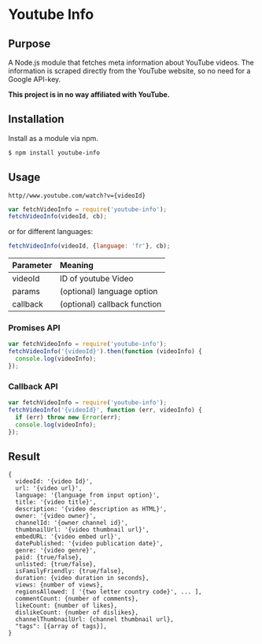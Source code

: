 # Youtube Info

## Purpose

A Node.js module that fetches meta information about YouTube videos. The information is scraped directly from the YouTube website, so no need for a Google API-key.

**This project is in no way affiliated with YouTube.**

## Installation

Install as a module via npm.

```bash
$ npm install youtube-info
```

## Usage

`http//www.youtube.com/watch?v={videoId}`

``` javascript
var fetchVideoInfo = require('youtube-info');
fetchVideoInfo(videoId, cb);
```
or for different languages:
``` javascript
fetchVideoInfo(videoId, {language: 'fr'}, cb);
```

| Parameter     | Meaning       |
|:--------------|:---------------|
| videoId       | ID of youtube Video |
| params        | (optional) language option
| callback      | (optional) callback function |

### Promises API

``` javascript
var fetchVideoInfo = require('youtube-info');
fetchVideoInfo('{videoId}').then(function (videoInfo) {
  console.log(videoInfo);
});
```

### Callback API

``` javascript
var fetchVideoInfo = require('youtube-info');
fetchVideoInfo('{videoId}', function (err, videoInfo) {
  if (err) throw new Error(err);
  console.log(videoInfo);
});
```

## Result

```
{
  videoId: '{video Id}',
  url: '{video url}',
  language: '{language from input option}',
  title: '{video title}',
  description: '{video description as HTML}',
  owner: '{video owner}',
  channelId: '{owner channel id}',
  thumbnailUrl: '{video thumbnail url}',
  embedURL: '{video embed url}',
  datePublished: '{video publication date}',
  genre: '{video genre}',
  paid: {true/false},
  unlisted: {true/false},
  isFamilyFriendly: {true/false},
  duration: {video duration in seconds},
  views: {number of views},
  regionsAllowed: [ '{two letter country code}', ... ],
  commentCount: {number of comments},
  likeCount: {number of likes},
  dislikeCount: {number of dislikes},
  channelThumbnailUrl: {channel thumbnail url},
  "tags": [{array of tags}],
}

```
